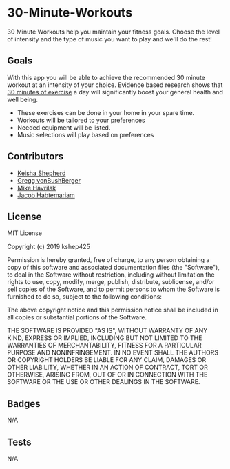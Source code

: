 # 30-Minute-Workouts
30 Minute Workouts help you maintain your fitness goals.  Choose the level of intensity and the type of music you want to play and we'll do the rest!

## Goals
With this app you will be able to achieve the recommended 30 minute workout at an intensity of your choice.
Evidence based research shows that [30 minutes of exercise](https://www.genesisfitness.com.au/blog/9-benefits-30-mins-exercise-day) a day will significantly boost your general health and well being.
* These exercises can be done in your home in your spare time.
* Workouts will be tailored to your preferences
* Needed equipment will be listed.
* Music selections will play based on preferences

## Contributors
* [Keisha Shepherd](https://github.com/kshep425/)
* [Gregg vonBushBerger](https://github.com/gvonbush)
* [Mike Havrilak](https://github.com/MHavrilak)
* [Jacob Habtemariam](https://github.com/JEmnetu)

## License
MIT License

Copyright (c) 2019 kshep425

Permission is hereby granted, free of charge, to any person obtaining a copy
of this software and associated documentation files (the "Software"), to deal
in the Software without restriction, including without limitation the rights
to use, copy, modify, merge, publish, distribute, sublicense, and/or sell
copies of the Software, and to permit persons to whom the Software is
furnished to do so, subject to the following conditions:

The above copyright notice and this permission notice shall be included in all
copies or substantial portions of the Software.

THE SOFTWARE IS PROVIDED "AS IS", WITHOUT WARRANTY OF ANY KIND, EXPRESS OR
IMPLIED, INCLUDING BUT NOT LIMITED TO THE WARRANTIES OF MERCHANTABILITY,
FITNESS FOR A PARTICULAR PURPOSE AND NONINFRINGEMENT. IN NO EVENT SHALL THE
AUTHORS OR COPYRIGHT HOLDERS BE LIABLE FOR ANY CLAIM, DAMAGES OR OTHER
LIABILITY, WHETHER IN AN ACTION OF CONTRACT, TORT OR OTHERWISE, ARISING FROM,
OUT OF OR IN CONNECTION WITH THE SOFTWARE OR THE USE OR OTHER DEALINGS IN THE
SOFTWARE.

## Badges
N/A

## Tests
N/A